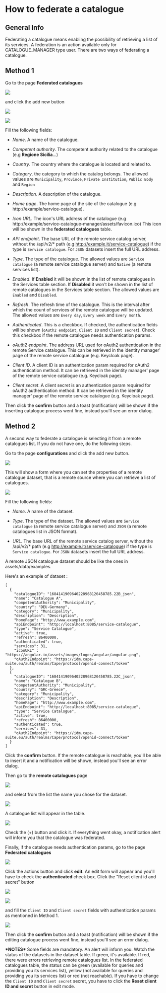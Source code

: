 # How to federate a catalogue

## General Info

Federating a catalogue means enabling the possibility of retrieving a list of its services. 
A federation is an action available only for CATALOGUE_MANAGER type user.
There are two ways of federating a catalogue.

## Method 1

Go to the page **Federated catalogues** 

![](federated-catalogue.png)

and click the add new button 

![](add-catalogue.png)

![](add-catalogue-2.png)

Fill the following fields: 

-   *Name*. A name of the catalogue.

-   *Competent authority*. The competent authority related to the catalogue (e.g **Regione Sicilia**...)

-   *Country*. The country where the catalogue is located and related to.

-   *Category*. the category to which the catalog belongs. The allowed values are `Municipality`, `Province`, `Private Institution`, `Public Body` and `Region`

-   *Description*. A description of the catalogue.

-   *Home page*. The home page of the site of the catalogue (e.g http://example/service-catalogue).

-   *Icon URL*. The icon's URL address of the catalogue (e.g http://example/service-catalogue-manager/assets/favicon.ico) This icon will be shown in the **federated catalogues** table.

-   *API endpoint*. The base URL of the remote service catalog server, without the /api/v2/* path (e.g http://example.it/service-catalogue) if the type is `Service catalogue`. For `JSON` datasets insert the full URL address.

-   *Type*. The type of the catalogue. The allowed values are `Service catalogue` (a remote service catalogue server) and `Native` (a remote services list).

-   *Enabled*. If **Enabled** it will be shown in the list of remote catalogues in the Services table section. If **Disabled** it won't be shown in the list of remote catalogues in the Services table section. The allowed values are `Enabled` and `Disabled`.

-   *Refresh*. The refresh time of the catalogue. This is the interval after which the count of services of the remote catalogue will be updated. The allowed values are `Every day`, `Every week` and `Every month`.

-   *Authenticated*. This is a checkbox. If checked, the authentication fields will be shown (`oAuth2 endpoint`, `Client ID` and `Client secret`). Check this checkbox if the remote catalogue needs authentication params.

-   *oAuth2 endpoint*. The address URL used for oAuth2 authentication in the remote Service catalogue. This can be retrieved in the identity manager' page of the remote service catalogue (e.g. Keycloak page).

-   *Client ID*. A client ID is an authentication param required for oAuth2 authentication method. It can be retrieved in the identity manager' page of the remote service catalogue (e.g. Keycloak page).

-   *Client secret*. A client secret is an authentication param required for oAuth2 authentication method. It can be retrieved in the identity manager' page of the remote service catalogue (e.g. Keycloak page).

Then click the **confirm** button and a toast (notification) will be shown if the inserting catalogue process went fine, instead you'll see an error dialog.

## Method 2

A second way to federate a catalogue is selecting it from a remote catalogues list. If you do not have one, do the following steps.

Go to the page **configurations** and click the add new button. 

![](configuration.png)

This will show a form where you can set the properties of a remote catalogue dataset, that is a remote source where you can retrieve a list of catalogues.

![](add-dataset.png)

Fill the following fields: 

-   *Name*. A name of the dataset.

-   *Type*. The type of the dataset. The allowed values are `Service catalogue` (a remote service catalogue server) and `JSON` (a remote catalogues list in JSON format).

-   *URL*. The base URL of the remote service catalog server, without the /api/v2/* path (e.g http://example.it/service-catalogue) if the type is `Service catalogue`. For `JSON` datasets insert the full URL address.

A remote JSON catalogue dataset should be like the ones in assets/data/examples.

Here's an example of dataset :

```
[
  {
    "catalogueID": "1684141909640228968120458785.22B_json",
    "name": "Catalogue A",
    "competentAuthority": "Municipality",
    "country": "DEU-Germany",
    "category": "Municipality",
    "description": "Description",
    "homePage": "http://www.example.com",
    "apiEndpoint": "http://localhost:8085/service-catalogue",
    "type": "Service Catalogue",
    "active": true,
    "refresh": 86400000,
    "authenticated": true,
    "services": 31,
    "iconURL" : "https://angular.io/assets/images/logos/angular/angular.png",
    "oAuth2Endpoint": "https://idm.cape-suite.eu/auth/realms/Cape/protocol/openid-connect/token"
  },
  {
    "catalogueID": "1684141909640228968120458785.22C_json",
    "name": "Catalogue B",
    "competentAuthority": "Municipality",
    "country": "GRC-Greece",
    "category": "Municipality",
    "description": "Description",
    "homePage": "http://www.example.com",
    "apiEndpoint": "http://localhost:8085/service-catalogue",
    "type": "Service Catalogue",
    "active": true,
    "refresh": 86400000,
    "authenticated": true,
    "services": 31,
    "oAuth2Endpoint": "https://idm.cape-suite.eu/auth/realms/Cape/protocol/openid-connect/token"
  }
]
```

Click the **confirm** button. If the remote catalogue is reachable, you'll be able to insert it and a notification will be shown, instead you'll see an error dialog. 

Then go to the **remote catalogues** page 

![](remote-catalogues.png)

and select from the list the name you chose for the dataset.

![](dataset-select.png)

A catalogue list will appear in the table. 

![](remote-catalogues.png)

Check the (+) button and click it. If everything went okay, a notification alert will inform you that the catalogue was federated.

Finally, if the catalogue needs authentication params, go to the page **Federated catalogues**

![](federated-catalogue.png)

Click the actions button and click **edit**. 
An edit form will appear and you'll have to check the **authenticated** check box. Click the "Reset client id and secret" button

![](edit-catalogue-1.png)

![](edit-catalogue-2.png)

and fill the `Client ID` and `Client secret` fields with authentication params as mentioned in Method 1.

![](edit-catalogue-3.png)

Then click the **confirm** button and a toast (notification) will be shown if the editing catalogue process went fine, instead you'll see an error dialog.

**\*NOTES\*** Some fields are mandatory. An alert will inform you.
Watch the status of the datasets in the dataset table. If green, it's available. If red, there were errors retrieving remote catalogues list. 
In the federated catalogues table, the status can be green (available for queries and providing you its services list), yellow (not available for queries and providing you its services list) or red (not reachable).
If you have to change the `Client ID` and `Client secret` secret, you have to click the **Reset client ID and secret** button in edit mode.